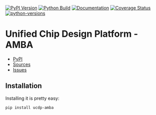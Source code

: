 [![PyPI Version](https://badge.fury.io/py/ucdp-amba.svg)](https://badge.fury.io/py/ucdp-amba)
[![Python Build](https://github.com/nbiotcloud/ucdp-amba/actions/workflows/main.yml/badge.svg)](https://github.com/nbiotcloud/ucdp-amba/actions/workflows/main.yml)
[![Documentation](https://readthedocs.org/projects/ucdp-amba/badge/?version=stable)](https://ucdp-amba.readthedocs.io/en/stable/)
[![Coverage Status](https://coveralls.io/repos/github/nbiotcloud/ucdp-amba/badge.svg?branch=main)](https://coveralls.io/github/nbiotcloud/ucdp-amba?branch=main)
[![python-versions](https://img.shields.io/pypi/pyversions/ucdp-amba.svg)](https://pypi.python.org/pypi/ucdp-amba)

# Unified Chip Design Platform - AMBA

* [PyPI](https://pypi.org/project/ucdp-amba/)
* [Sources](https://github.com/nbiotcloud/ucdp-amba)
* [Issues](https://github.com/nbiotcloud/ucdp-amba/issues)

## Installation

Installing it is pretty easy:

```bash
pip install ucdp-amba
```
